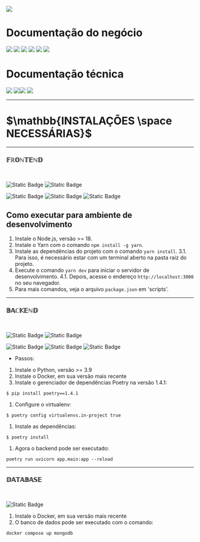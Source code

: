 

[![](https://img.shields.io/badge/Home-000000?style=for-the-badge&logo=markdown&logoColor=white)](home)

# Documentação do negócio
[![](https://img.shields.io/badge/Sprints-000000?style=for-the-badge&logo=markdown&logoColor=white)](sprints)
[![](https://img.shields.io/badge/Requisitos-000000?style=for-the-badge&logo=markdown&logoColor=white)](requisitos)
[![](https://img.shields.io/badge/Processos-000000?style=for-the-badge&logo=markdown&logoColor=white)](processos)
[![](https://img.shields.io/badge/Gerência-000000?style=for-the-badge&logo=markdown&logoColor=white)](gerencia)
[![](https://img.shields.io/badge/Horários-000000?style=for-the-badge&logo=markdown&logoColor=white)](horarios)
[![](https://img.shields.io/badge/squads-000000?style=for-the-badge&logo=markdown&logoColor=white)](squads)

# Documentação técnica
[![](https://img.shields.io/badge/Arquitetura-000000?style=for-the-badge&logo=markdown&logoColor=white)](arquitetura)
[![](https://img.shields.io/badge/Mockups-000000?style=for-the-badge&logo=markdown&logoColor=white)](mockups)[![](https://img.shields.io/badge/Banco_de_dados-000000?style=for-the-badge&logo=markdown&logoColor=white)](banco_dados)
[![](https://img.shields.io/badge/Instalação-FF7518?style=for-the-badge&logo=markdown&logoColor=black)](instalacao)

---
# $`\mathbb{INSTALAÇÕES \space NECESSÁRIAS}`$
---

### $`\mathbb{FRONTEND}`$
<br>

 ![Static Badge](https://img.shields.io/badge/Linguagem%3A--gray)
![Static Badge](https://img.shields.io/badge/Javascript-black?logo=javascript)

![Static Badge](https://img.shields.io/badge/Biblioteca_Javascript-React-blue)
![Static Badge](https://img.shields.io/badge/Enviroment-Node.js-green)
![Static Badge](https://img.shields.io/badge/Interface-MaterialUI-orange)


## Como executar para ambiente de desenvolvimento

1. Instale o Node.js, versão >= 18.
2. Instale o Yarn com o comando `npm install -g yarn`.
3. Instale as dependências do projeto com o comando `yarn install`.
    3.1. Para isso, é necessário estar com um terminal aberto na pasta raiz do projeto.
4. Execute o comando `yarn dev` para iniciar o servidor de desenvolvimento.
    4.1. Depois, acesse o endereço `http://localhost:3000` no seu navegador.
5. Para mais comandos, veja o arquivo `package.json` em 'scripts'.

---

### $`\mathbb{BACKEND}`$
<br>

![Static Badge](https://img.shields.io/badge/Linguagem%3A--gray)
![Static Badge](https://img.shields.io/badge/Python-blue?logo=python&color=black)

![Static Badge](https://img.shields.io/badge/Framework-FastAPI-lightblue)
![Static Badge](https://img.shields.io/badge/Arquitetura-REST-green)
![Static Badge](https://img.shields.io/badge/Testes-PyTest-orange)

- Passos:

1. Instale o Python, versão >= 3.9
2. Instale o Docker, em sua versão mais recente
3. Instale o gerenciador de dependências Poetry na versão 1.4.1:
```
$ pip install poetry==1.4.1
```
1. Configure o virtualenv:
```
$ poetry config virtualenvs.in-project true
```
1. Instale as dependências:
```
$ poetry install
```
1. Agora o backend pode ser executado:
```
poetry run uvicorn app.main:app --reload
```
---

### $`\mathbb{DATABASE}`$
<br>

![Static Badge](https://img.shields.io/badge/Docker-black?logo=docker)


1. Instale o Docker, em sua versão mais recente
2. O banco de dados pode ser executado com o comando:
```
docker compose up mongodb
```